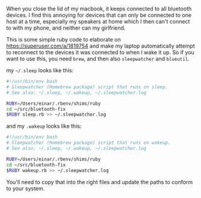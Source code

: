 When you close the lid of my macbook, it keeps connected to all bluetooth devices.
I find this annoying for devices that can only be connected to one host at a time, especially my speakers at home which I then can't connect to with my phone, and neither can my girlfriend.

This is some simple ruby code to elaborate on https://superuser.com/a/1819754 and make my laptop automatically attempt to reconnect to the devices it was connected to when I wake it up. So if you want to use this, you need `brew`, and then also `sleepwatcher` and `blueutil`.

my `~/.sleep` looks like this:

```bash
#!/usr/bin/env bash
# Sleepwatcher (Homebrew package) script that runs on sleep.
# See also: ~/.sleep, ~/.wakeup, ~/.sleepwatcher.log

RUBY=/Users/einar/.rbenv/shims/ruby
cd ~/src/bluetooth-fix
$RUBY sleep.rb >> ~/.sleepwatcher.log
```

and my `.wakeup` looks like this:

```bash
#!/usr/bin/env bash
# Sleepwatcher (Homebrew package) script that runs on wakeup.
# See also: ~/.sleep, ~/.wakeup, ~/.sleepwatcher.log

RUBY=/Users/einar/.rbenv/shims/ruby
cd ~/src/bluetooth-fix
$RUBY wakeup.rb >> ~/.sleepwatcher.log
```

You'll need to copy that into the right files and update the paths to conform to your system.